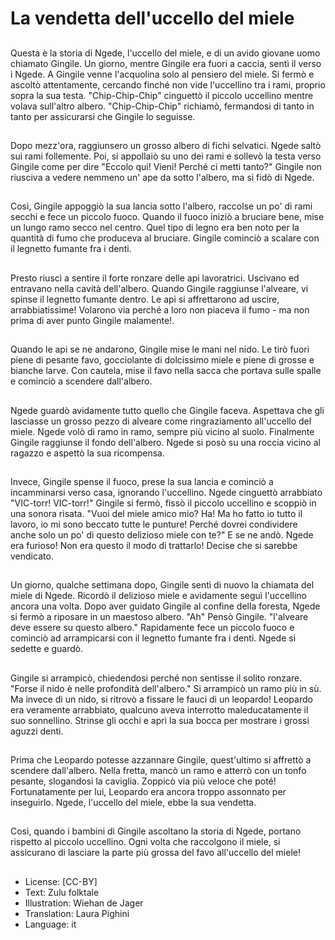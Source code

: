# La vendetta dell'uccello del miele

##
Questa è la storia di Ngede, l'uccello del miele, e di un avido giovane uomo chiamato Gingile. Un giorno, mentre Gingile era fuori a caccia, sentì il verso i Ngede. A Gingile venne l'acquolina solo al pensiero del miele. Si fermò e ascoltò attentamente, cercando finché non vide l'uccellino tra i rami, proprio sopra la sua testa. "Chip-Chip-Chip" cinguettò il piccolo uccellino mentre volava sull'altro albero. "Chip-Chip-Chip" richiamò, fermandosi di tanto in tanto per assicurarsi che Gingile lo seguisse.

##
Dopo mezz'ora, raggiunsero un grosso albero di fichi selvatici. Ngede saltò sui rami follemente. Poi, si appollaiò su uno dei rami e sollevò la testa verso Gingile come per dire "Eccolo qui! Vieni! Perché ci metti tanto?" Gingile non riusciva a vedere nemmeno un' ape da sotto l'albero, ma si fidò di Ngede.

##
Così, Gingile appoggiò la sua lancia sotto l'albero, raccolse un po' di rami secchi e fece un piccolo fuoco. Quando il fuoco iniziò a bruciare bene, mise un lungo ramo secco nel centro. Quel tipo di legno era ben noto per la quantità di fumo che produceva al bruciare. Gingile cominciò a scalare con il legnetto fumante fra i denti.

##
Presto riuscì a sentire il forte ronzare delle api lavoratrici. Uscivano ed entravano nella cavità dell'albero. Quando Gingile raggiunse l'alveare, vi spinse il legnetto fumante dentro. Le api si affrettarono ad uscire, arrabbiatissime! Volarono via perché a loro non piaceva il fumo - ma non prima di aver punto Gingile malamente!.

##
Quando le api se ne andarono, Gingile mise le mani nel nido. Le tirò fuori piene di pesante favo, gocciolante di dolcissimo miele e piene di grosse e bianche larve. Con cautela, mise il favo nella sacca che portava sulle spalle e cominciò a scendere dall'albero.

##
Ngede guardò avidamente tutto quello che Gingile faceva. Aspettava che gli lasciasse un grosso pezzo di alveare come ringraziamento all'uccello del miele. Ngede volò di ramo in ramo, sempre più vicino al suolo. Finalmente Gingile raggiunse il fondo dell'albero. Ngede si posò su una roccia vicino al ragazzo e aspettò la sua ricompensa.

##
Invece, Gingile spense il fuoco, prese la sua lancia e cominciò a incamminarsi verso casa, ignorando l'uccellino. Ngede cinguettò arrabbiato "VIC-torr! VIC-torr!" Gingile si fermò, fissò il piccolo uccellino e scoppiò in una sonora risata. "Vuoi del miele amico mio? Ha! Ma ho fatto io tutto il lavoro, io mi sono beccato tutte le punture! Perché dovrei condividere anche solo un po' di questo delizioso miele con te?" E se ne andò. Ngede era furioso! Non era questo il modo di trattarlo! Decise che si sarebbe vendicato.

##
Un giorno, qualche settimana dopo, Gingile sentì di nuovo la chiamata del miele di Ngede. Ricordò il delizioso miele e avidamente seguì l'uccellino ancora una volta. Dopo aver guidato Gingile al confine della foresta, Ngede si fermò a riposare in un maestoso albero. "Ah" Pensò Gingile. "l'alveare deve essere su questo albero." Rapidamente fece un piccolo fuoco e cominciò ad arrampicarsi con il legnetto fumante fra i denti. Ngede si sedette e guardò.

##
Gingile si arrampicò, chiedendosi perché non sentisse il solito ronzare. "Forse il nido è nelle profondità dell'albero." Si arrampicò un ramo più in sù. Ma invece di un nido, si ritrovò a fissare le fauci di un leopardo! Leopardo era veramente arrabbiato, qualcuno aveva interrotto maleducatamente il suo sonnellino. Strinse gli occhi e aprì la sua bocca per mostrare i grossi aguzzi denti.

##
Prima che Leopardo potesse azzannare Gingile, quest'ultimo si affrettò a scendere dall'albero. Nella fretta, mancò un ramo e atterrò con un tonfo pesante, slogandosi la caviglia. Zoppicò via più veloce che poté! Fortunatamente per lui, Leopardo era ancora troppo assonnato per inseguirlo. Ngede, l'uccello del miele, ebbe la sua vendetta.

##
Così, quando i bambini di Gingile ascoltano la storia di Ngede, portano rispetto al piccolo uccellino. Ogni volta che raccolgono il miele, si assicurano di lasciare la parte più grossa del favo all'uccello del miele!

##
* License: [CC-BY]
* Text: Zulu folktale
* Illustration: Wiehan de Jager
* Translation: Laura Pighini
* Language: it
